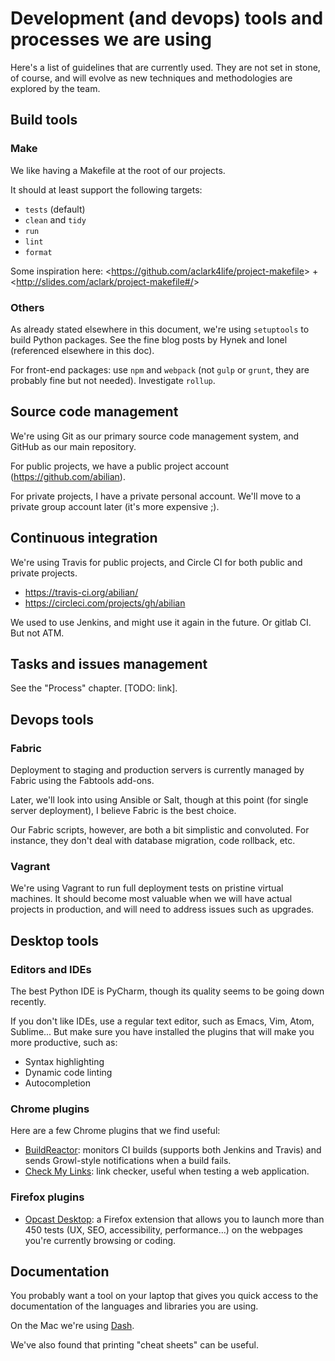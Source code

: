# Development (and devops) tools and processes we are using

Here's a list of guidelines that are currently used. They are not set in
stone, of course, and will evolve as new techniques and methodologies
are explored by the team.

## Build tools

### Make

We like having a Makefile at the root of our projects.

It should at least support the following targets:

- `tests` (default)
- `clean` and `tidy`
- `run`
- `lint`
- `format`

Some inspiration here: \<<https://github.com/aclark4life/project-makefile>> + \<<http://slides.com/aclark/project-makefile#/>>

### Others

As already stated elsewhere in this document, we're using `setuptools` to build Python packages.  See the fine blog posts by Hynek and Ionel (referenced elsewhere in this doc).

For front-end packages: use `npm` and `webpack` (not `gulp` or `grunt`, they are probably fine but not needed). Investigate `rollup`.

## Source code management

We're using Git as our primary source code management system, and GitHub
as our main repository.

For public projects, we have a public project account
(<https://github.com/abilian>).

For private projects, I have a private personal account. We'll move to a
private group account later (it's more expensive ;).

## Continuous integration

We're using Travis for public projects, and Circle CI for both public and private projects.

- <https://travis-ci.org/abilian/>
- <https://circleci.com/projects/gh/abilian>

We used to use Jenkins, and might use it again in the future. Or gitlab CI. But not ATM.

## Tasks and issues management

See the "Process" chapter. \[TODO: link\].

## Devops tools

### Fabric

Deployment to staging and production servers is currently managed by
Fabric using the Fabtools add-ons.

Later, we'll look into using Ansible or Salt, though at this point (for
single server deployment), I believe Fabric is the best choice.

Our Fabric scripts, however, are both a bit simplistic and convoluted.
For instance, they don't deal with database migration, code rollback,
etc.

### Vagrant

We're using Vagrant to run full deployment tests on pristine virtual
machines. It should become most valuable when we will have actual
projects in production, and will need to address issues such as
upgrades.

## Desktop tools

### Editors and IDEs

The best Python IDE is PyCharm, though its quality seems to be going down recently.

If you don't like IDEs, use a regular text editor, such as Emacs, Vim, Atom, Sublime... But make sure you have installed the plugins that will make you more productive, such as:

- Syntax highlighting
- Dynamic code linting
- Autocompletion

### Chrome plugins

Here are a few Chrome plugins that we find useful:

- [BuildReactor](https://github.com/AdamNowotny/BuildReactor): monitors CI builds
  (supports both Jenkins and Travis) and sends Growl-style
  notifications when a build fails.
- [Check My Links](https://chrome.google.com/webstore/detail/check-my-links/ojkcdipcgfaekbeaelaapakgnjflfglf): link checker, useful when testing a web application.

### Firefox plugins

- [Opcast Desktop](https://desktop.opquast.com/fr/):  a Firefox extension that allows you to launch more than 450 tests (UX, SEO, accessibility, performance…) on the webpages you're currently browsing or coding.

## Documentation

You probably want a tool on your laptop that gives you quick access to the documentation of the languages and libraries you are using.

On the Mac we're using [Dash](http://kapeli.com/dash).

We've also found that printing "cheat sheets" can be useful.
